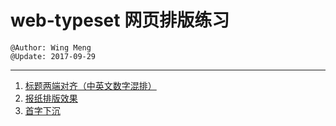 # web-typeset 网页排版练习
    @Author: Wing Meng
    @Update: 2017-09-29
---
1. [标题两端对齐（中英文数字混排）](https://wingmeng.github.io/web-typeset/title-justify.html)
1. [报纸排版效果](https://wingmeng.github.io/web-typeset/newspaper-typeset.html)
1. [首字下沉](https://wingmeng.github.io/web-typeset/drop-cap.html)

